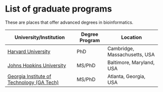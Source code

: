 # List of graduate programs

These are places that offer advanced degrees in bioinformatics.

| University/Institution                                                             | Degree Program | Location                             |
|------------------------------------------------------------------------------------|----------------|--------------------------------------|
| [Harvard University](https://bmiphd.hms.harvard.edu/)       | PhD            | Cambridge, Massachusetts, USA       |
| [Johns Hopkins University](https://advanced.jhu.edu/academics/graduate/ms-bioinformatics/)                | MS/PhD         | Baltimore, Maryland, USA            |
| [Georgia Institute of Technology (GA Tech)](https://www.bioinformatics.gatech.edu/) | MS/PhD             | Atlanta, Georgia, USA               |


